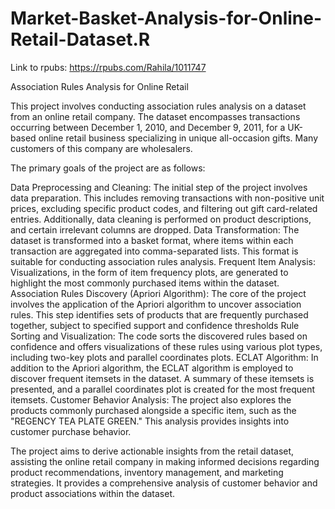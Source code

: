 # Market-Basket-Analysis-for-Online-Retail-Dataset.R

Link to rpubs: https://rpubs.com/Rahila/1011747 

Association Rules Analysis for Online Retail

This project involves conducting association rules analysis on a dataset from an online retail company. The dataset encompasses transactions occurring between December 1, 2010, and December 9, 2011, for a UK-based online retail business specializing in unique all-occasion gifts. Many customers of this company are wholesalers.

The primary goals of the project are as follows:

Data Preprocessing and Cleaning: The initial step of the project involves data preparation. This includes removing transactions with non-positive unit prices, excluding specific product codes, and filtering out gift card-related entries. Additionally, data cleaning is performed on product descriptions, and certain irrelevant columns are dropped.
Data Transformation: The dataset is transformed into a basket format, where items within each transaction are aggregated into comma-separated lists. This format is suitable for conducting association rules analysis.
Frequent Item Analysis: Visualizations, in the form of item frequency plots, are generated to highlight the most commonly purchased items within the dataset.
Association Rules Discovery (Apriori Algorithm): The core of the project involves the application of the Apriori algorithm to uncover association rules. This step identifies sets of products that are frequently purchased together, subject to specified support and confidence thresholds
Rule Sorting and Visualization: The code sorts the discovered rules based on confidence and offers visualizations of these rules using various plot types, including two-key plots and parallel coordinates plots.
ECLAT Algorithm: In addition to the Apriori algorithm, the ECLAT algorithm is employed to discover frequent itemsets in the dataset. A summary of these itemsets is presented, and a parallel coordinates plot is created for the most frequent itemsets.
Customer Behavior Analysis: The project also explores the products commonly purchased alongside a specific item, such as the "REGENCY TEA PLATE GREEN." This analysis provides insights into customer purchase behavior.

The project aims to derive actionable insights from the retail dataset, assisting the online retail company in making informed decisions regarding product recommendations, inventory management, and marketing strategies. It provides a comprehensive analysis of customer behavior and product associations within the dataset.

